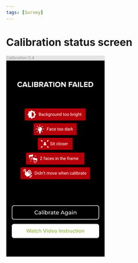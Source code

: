 ```yaml
---
tags: [Survey]
---
```


# Calibration status screen

![](../../assets/images/screens/calibration_result.png)